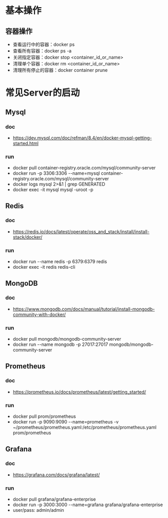 # 基本操作
## 容器操作
* 查看运行中的容器：docker ps
* 查看所有容器：docker ps -a
* 关闭指定容器：docker stop <container_id_or_name>
* 清理单个容器：docker rm <container_id_or_name>
* 清理所有停止的容器：docker container prune

# 常见Server的启动
## Mysql
### doc
* https://dev.mysql.com/doc/refman/8.4/en/docker-mysql-getting-started.html
### run
* docker pull container-registry.oracle.com/mysql/community-server
* docker run -p 3306:3306 --name=mysql container-registry.oracle.com/mysql/community-server
* docker logs mysql 2>&1 | grep GENERATED
* docker exec -it mysql mysql -uroot -p

## Redis
### doc
* https://redis.io/docs/latest/operate/oss_and_stack/install/install-stack/docker/
### run
* docker run --name redis -p 6379:6379 redis
* docker exec -it redis redis-cli

## MongoDB
### doc
* https://www.mongodb.com/docs/manual/tutorial/install-mongodb-community-with-docker/
### run
* docker pull mongodb/mongodb-community-server
* docker run --name mongodb -p 27017:27017 mongodb/mongodb-community-server

## Prometheus
### doc
* https://prometheus.io/docs/prometheus/latest/getting_started/
### run
* docker pull prom/prometheus
* docker run -p 9090:9090 --name=prometheus -v ~/prometheus/prometheus.yaml:/etc/prometheus/prometheus.yaml prom/prometheus

## Grafana
### doc
* https://grafana.com/docs/grafana/latest/
### run
* docker pull grafana/grafana-enterprise
* docker run -p 3000:3000 --name=grafana grafana/grafana-enterprise
* user/pass: admin/admin